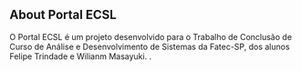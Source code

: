## About Portal ECSL

O Portal ECSL é um projeto desenvolvido para o Trabalho de Conclusão de Curso de Análise e Desenvolvimento de Sistemas da Fatec-SP, dos alunos Felipe Trindade e Wilianm Masayuki.
.
